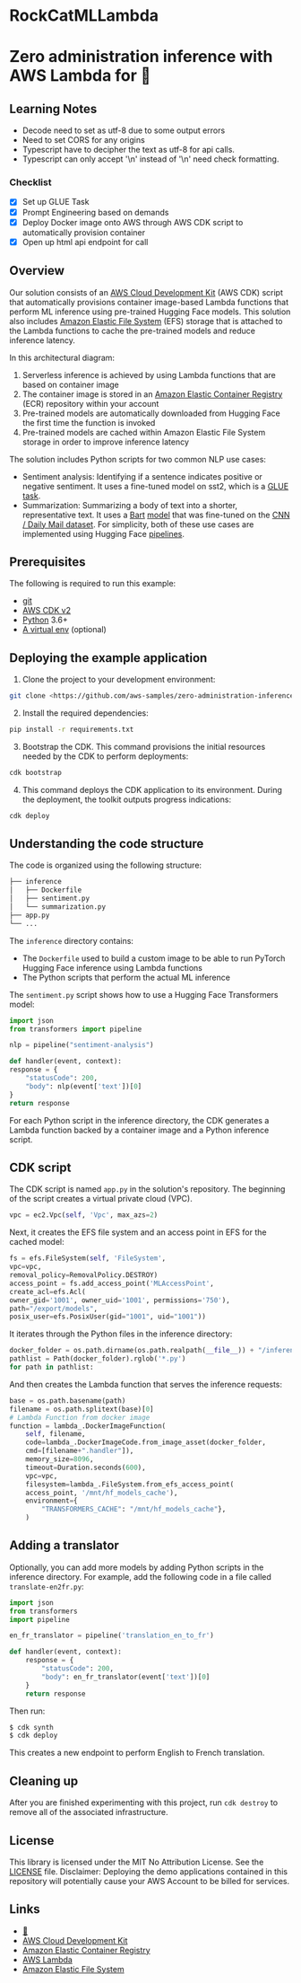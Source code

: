 # RockCatMLLambda
# Zero administration inference with AWS Lambda for :hugs:

## Learning Notes
- Decode need to set as utf-8 due to some output errors
- Need to set CORS for any origins
- Typescript have to decipher the text as utf-8 for api calls.
- Typescript can only accept '\\n' instead of '\n' need check formatting.

### Checklist
- [x] Set up GLUE Task
- [x] Prompt Engineering based on demands
- [x] Deploy Docker image onto AWS through AWS CDK script to automatically provision container 
- [x] Open up html api endpoint for call

## Overview

Our solution consists of an [AWS Cloud Development
Kit](https://aws.amazon.com/cdk/) (AWS CDK) script that automatically
provisions container image-based Lambda functions that perform ML
inference using pre-trained Hugging Face models. This solution also
includes [Amazon Elastic File System](https://aws.amazon.com/efs/) (EFS)
storage that is attached to the Lambda functions to cache the
pre-trained models and reduce inference latency.

In this architectural diagram:
1.  Serverless inference is achieved by using Lambda functions that are
    based on container image
2.  The container image is stored in an [Amazon Elastic Container
    Registry](https://aws.amazon.com/ecr/) (ECR) repository within your
    account
3.  Pre-trained models are automatically downloaded from Hugging Face
    the first time the function is invoked
4.  Pre-trained models are cached within Amazon Elastic File System
    storage in order to improve inference latency

The solution includes Python scripts for two common NLP use cases:
-   Sentiment analysis: Identifying if a sentence indicates positive or negative sentiment. It uses a fine-tuned model on sst2, which is a [GLUE task](https://arxiv.org/abs/1804.07461).
-   Summarization: Summarizing a body of text into a shorter, representative text. It uses a [Bart](https://arxiv.org/abs/1910.13461) [model](https://huggingface.co/transformers/model_doc/bart.html) that was fine-tuned on the [CNN / Daily Mail dataset](https://github.com/abisee/cnn-dailymail).
For simplicity, both of these use cases are implemented using Hugging
Face
[pipelines](https://huggingface.co/transformers/main_classes/pipelines.html).

## Prerequisites
The following is required to run this example:
-   [git](https://git-scm.com/)
-   [AWS CDK v2](https://docs.aws.amazon.com/cdk/latest/guide/getting_started.html)
-   [Python](https://www.python.org/) 3.6+
-   [A virtual env](https://docs.python.org/3/library/venv.html#module-venv) (optional)

## Deploying the example application
1.  Clone the project to your development environment:
```bash
git clone <https://github.com/aws-samples/zero-administration-inference-with-aws-lambda-for-hugging-face.git>
```
2.  Install the required dependencies:
```bash
pip install -r requirements.txt
```
3.  Bootstrap the CDK. This command provisions the initial resources
    needed by the CDK to perform deployments:
```bash
cdk bootstrap
```
4.  This command deploys the CDK application to its environment. During
    the deployment, the toolkit outputs progress indications:
```bash
cdk deploy
```
## Understanding the code structure
The code is organized using the following structure:
```bash
├── inference
│   ├── Dockerfile
│   ├── sentiment.py
│   └── summarization.py
├── app.py
└── ...
```

The ```inference``` directory contains:
-   The ```Dockerfile``` used to build a custom image to be able to run PyTorch Hugging Face inference using Lambda functions
-   The Python scripts that perform the actual ML inference

The ```sentiment.py``` script shows how to use a Hugging Face Transformers
model:

```python
import json
from transformers import pipeline

nlp = pipeline("sentiment-analysis")

def handler(event, context):
response = {
    "statusCode": 200,
    "body": nlp(event['text'])[0]
}
return response
```
For each Python script in the inference directory, the CDK generates a
Lambda function backed by a container image and a Python inference
script.

## CDK script
The CDK script is named ```app.py``` in the solution's repository. The
beginning of the script creates a virtual private cloud (VPC).
```python
vpc = ec2.Vpc(self, 'Vpc', max_azs=2)
```
Next, it creates the EFS file system and an access point in EFS for the
cached model:
```python
fs = efs.FileSystem(self, 'FileSystem',
vpc=vpc,
removal_policy=RemovalPolicy.DESTROY)
access_point = fs.add_access_point('MLAccessPoint',
create_acl=efs.Acl(
owner_gid='1001', owner_uid='1001', permissions='750'),
path="/export/models",
posix_user=efs.PosixUser(gid="1001", uid="1001"))
```
It iterates through the Python files in the inference directory:
```python
docker_folder = os.path.dirname(os.path.realpath(__file__)) + "/inference"
pathlist = Path(docker_folder).rglob('*.py')
for path in pathlist:
```
And then creates the Lambda function that serves the inference requests:
```python
base = os.path.basename(path)
filename = os.path.splitext(base)[0]
# Lambda Function from docker image
function = lambda_.DockerImageFunction(
    self, filename,
    code=lambda_.DockerImageCode.from_image_asset(docker_folder,
    cmd=[filename+".handler"]),
    memory_size=8096,
    timeout=Duration.seconds(600),
    vpc=vpc,
    filesystem=lambda_.FileSystem.from_efs_access_point(
    access_point, '/mnt/hf_models_cache'),
    environment={
        "TRANSFORMERS_CACHE": "/mnt/hf_models_cache"},
    )
```

## Adding a translator 
Optionally, you can add more models by adding Python scripts in the
inference directory. For example, add the following code in a file
called ```translate-en2fr.py```:
```python
import json
from transformers
import pipeline

en_fr_translator = pipeline('translation_en_to_fr')

def handler(event, context):
    response = {
        "statusCode": 200,
        "body": en_fr_translator(event['text'])[0]
    }
    return response
```
Then run:
```bash
$ cdk synth
$ cdk deploy
```
This creates a new endpoint to perform English to French translation.

## Cleaning up
After you are finished experimenting with this project, run ```cdk destroy``` to remove all of the associated infrastructure.

## License
This library is licensed under the MIT No Attribution License. See the [LICENSE](LICENSE) file.
Disclaimer: Deploying the demo applications contained in this repository will potentially cause your AWS Account to be billed for services.

## Links
- [:hugs:](https://huggingface.co)
- [AWS Cloud Development Kit](https://aws.amazon.com/cdk/)
- [Amazon Elastic Container Registry](https://aws.amazon.com/ecr/)
- [AWS Lambda](https://aws.amazon.com/lambda/)
- [Amazon Elastic File System](https://aws.amazon.com/efs/)
